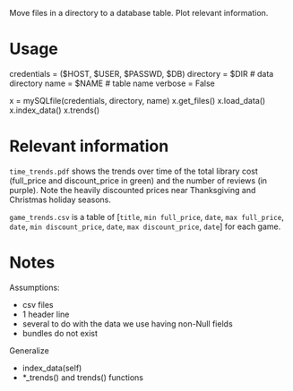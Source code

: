Move files in a directory to a database table. Plot relevant information.

Usage
=====

credentials = ($HOST, $USER, $PASSWD, $DB)
directory   = $DIR      # data directory
name        = $NAME     # table name
verbose     = False

x = mySQLfile(credentials, directory, name)
x.get_files()
x.load_data()
x.index_data()
x.trends()

Relevant information
=======

`time_trends.pdf` shows the trends over time of the total library cost (full_price and discount_price in green) and the number of reviews (in purple). Note the heavily discounted prices near Thanksgiving and Christmas holiday seasons.

`game_trends.csv` is a table of [`title`, `min full_price`,  `date`, `max full_price`, `date`, `min discount_price`, `date`, `max discount_price`, `date`] for each game.



Notes
=====

Assumptions:
- csv files
- 1 header line
- several to do with the data we use having non-Null fields
- bundles do not exist

Generalize
- index_data(self)
- *_trends() and trends() functions

